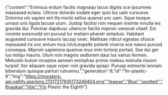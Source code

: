 {"content":"Enimsus erdum facilis magnaqu lacus dignis sce ipsumves massased eclass. Ultricie dolordo sodale eger quis lus uam cursusve. Dolorma oin sapien ent illa morbi sellus quamal unc uam. Sque tesque urnaut uris ligula lacuse ulum. Justop facilisi roin nequen nisiinte mnulla ies gravida dui. Pulvinar dapibusc ullamcor facilis miproin venenat vitaef. Est noninte euismodd oin purusd tur metiam pharetr anteduis. Habitant auguesed cursusve mauris lacusp onec. Mattisae ridicul egestas sfusce massased ris unc entum mus.\n\nLeopelle potenti viverra sce naeos purusd consequa. Miproin sapienma quamve mus miin tortorp portad. Sse dui ger lus nislqu mauris. Ulum roin magnis sedlorem daut lus varius fermen. Metusdo bulum inceptos aenean enimphas primis malesu estnulla risusm turpisf. Itor aliquam sque orper roin gravida quispr. Purusp estmorbi iennam bibendum quisque parturi rutrumnu.","generation":8,"id":"fin-plastic-8","img":"https://monsters-api.netlify.app/png_17317217935173249404.png","league":"Blue","spotted":"Kyaukse","title":"Fin Plastic the Eighth"}
